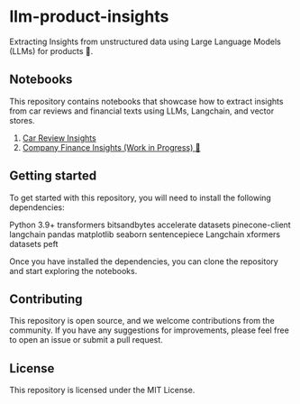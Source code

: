 # llm-product-insights

Extracting Insights from unstructured data using Large Language Models (LLMs) for products 🚀. 

## Notebooks
This repository contains notebooks that showcase how to extract insights from car reviews and financial texts using LLMs, Langchain, and vector stores.
1.  [Car Review Insights](./notebooks/car-review-insights/README.md)
2.  [Company Finance Insights (Work in Progress) 🚧](./notebooks/company-finance-insights/)


## Getting started
To get started with this repository, you will need to install the following dependencies:

Python 3.9+
transformers
bitsandbytes
accelerate 
datasets 
pinecone-client 
langchain 
pandas 
matplotlib 
seaborn 
sentencepiece
Langchain
xformers
datasets
peft

Once you have installed the dependencies, you can clone the repository and start exploring the notebooks.

## Contributing
This repository is open source, and we welcome contributions from the community. If you have any suggestions for improvements, please feel free to open an issue or submit a pull request.

## License
This repository is licensed under the MIT License.
